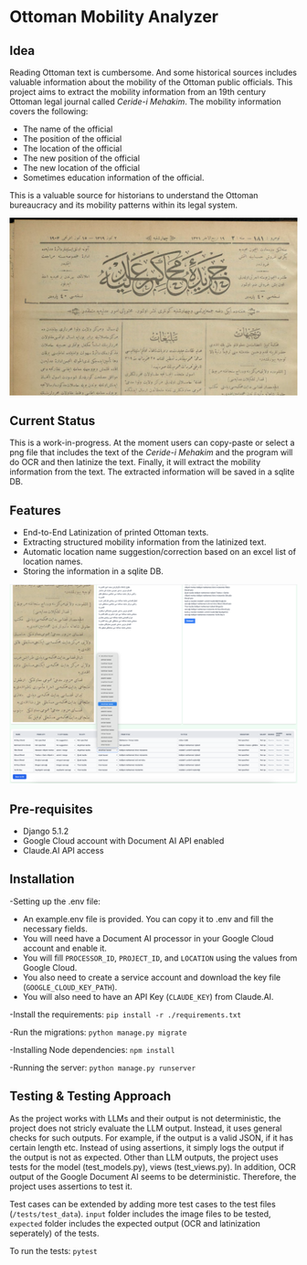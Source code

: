 # Ottoman Mobility Analyzer
## Idea
Reading Ottoman text is cumbersome. And some historical sources
includes valuable information about the mobility of the Ottoman public officials.
This project aims to extract the mobility information from an 19th century Ottoman legal journal
called _Ceride-i Mehakim_.
The mobility information covers the following:
- The name of the official
- The position of the official
- The location of the official
- The new position of the official
- The new location of the official
- Sometimes education information of the official.

This is a valuable source for historians to understand the Ottoman bureaucracy and its
mobility patterns within its legal system.

![Journal Image](./images/journal_title.png)

## Current Status
This is a work-in-progress. At the moment users can copy-paste or select a png
file that includes the text of the _Ceride-i Mehakim_ and the program will
do OCR and then latinize the text. Finally, it will extract the mobility information
from the text. The extracted information will be saved in a sqlite DB.

## Features
- End-to-End Latinization of printed Ottoman texts.
- Extracting structured mobility information from the latinized text.
- Automatic location name suggestion/correction based on an excel list of location names.
- Storing the information in a sqlite DB.

![Extraction in Action](./images/in_action.png)

## Pre-requisites
- Django 5.1.2
- Google Cloud account with Document AI API enabled
- Claude.AI API access

## Installation
-Setting up the .env file:
* An example.env file is provided. You can copy it to .env and fill the necessary fields.
* You will need have a Document AI processor in your Google Cloud account and enable it.
* You will fill `PROCESSOR_ID`, `PROJECT_ID`, and `LOCATION` using the values from Google Cloud.
* You also need to create a service account and download the key file (`GOOGLE_CLOUD_KEY_PATH`).
* You will also need to have an API Key (`CLAUDE_KEY`) from Claude.AI.

-Install the requirements:
`pip install -r ./requirements.txt`

-Run the migrations:
`python manage.py migrate`

-Installing Node dependencies:
`npm install`

-Running the server:
`python manage.py runserver`

## Testing & Testing Approach
As the project works with LLMs and their output is not deterministic, the project
does not stricly evaluate the LLM output. Instead, it uses general checks for
such outputs. For example, if the output is a valid JSON, if it has certain length etc.
Instead of using assertions, it simply logs the output if the output is not as expected.
Other than LLM outputs, the project uses tests for the model (test_models.py), views (test_views.py).
In addition, OCR output of the Google Document AI seems to be deterministic. Therefore, the project uses assertions to test it.

Test cases can be extended by adding more test cases to the test files (`/tests/test_data`).
`input` folder includes the image files to be tested, `expected` folder includes the expected output
(OCR and latinization seperately) of the tests.

To run the tests:
`pytest`
